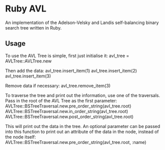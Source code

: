 # Ruby AVL

An implementation of the Adelson-Velsky and Landis self-balancing binary search tree written in Ruby.

## Usage

To use the AVL Tree is simple, first just initialise it:
    avl_tree = AVLTree::AVLTree.new

Then add the data:
		avl_tree.insert_item(1)
		avl_tree.insert_item(2)
		avl_tree.insert_item(3)

Remove data if necessary:
		avl_tree.remove_item(3)

To traverse the tree and print out the information, use one of the traversals. Pass in the root of the AVL Tree as the first parameter:
		AVLTree::BSTreeTraversal.new.pre_order_string(avl_tree.root)
		AVLTree::BSTreeTraversal.new.in_order_string(avl_tree.root)
		AVLTree::BSTreeTraversal.new.post_order_string(avl_tree.root)

This will print out the data in the tree. An optional parameter can be passed into this function to print out an attribute of the data in the node, instead of the node itself:
		AVLTree::BSTreeTraversal.new.pre_order_string(avl_tree.root, :name)